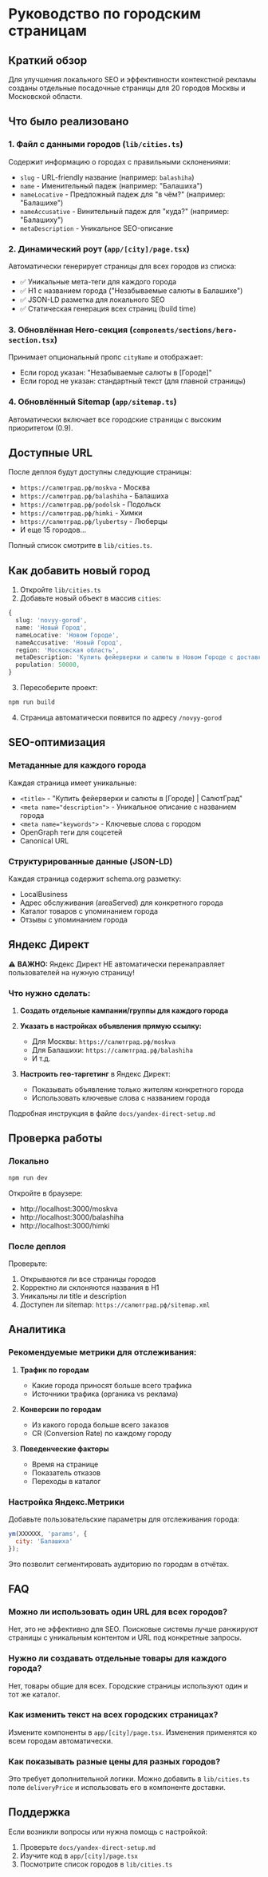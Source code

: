 # Руководство по городским страницам

## Краткий обзор

Для улучшения локального SEO и эффективности контекстной рекламы созданы отдельные посадочные страницы для 20 городов Москвы и Московской области.

## Что было реализовано

### 1. Файл с данными городов (`lib/cities.ts`)
Содержит информацию о городах с правильными склонениями:
- `slug` - URL-friendly название (например: `balashiha`)
- `name` - Именительный падеж (например: "Балашиха")
- `nameLocative` - Предложный падеж для "в чём?" (например: "Балашихе")
- `nameAccusative` - Винительный падеж для "куда?" (например: "Балашиху")
- `metaDescription` - Уникальное SEO-описание

### 2. Динамический роут (`app/[city]/page.tsx`)
Автоматически генерирует страницы для всех городов из списка:
- ✅ Уникальные мета-теги для каждого города
- ✅ H1 с названием города ("Незабываемые салюты в Балашихе")
- ✅ JSON-LD разметка для локального SEO
- ✅ Статическая генерация всех страниц (build time)

### 3. Обновлённая Hero-секция (`components/sections/hero-section.tsx`)
Принимает опциональный пропс `cityName` и отображает:
- Если город указан: "Незабываемые салюты в [Городе]"
- Если город не указан: стандартный текст (для главной страницы)

### 4. Обновлённый Sitemap (`app/sitemap.ts`)
Автоматически включает все городские страницы с высоким приоритетом (0.9).

## Доступные URL

После деплоя будут доступны следующие страницы:

- `https://салютград.рф/moskva` - Москва
- `https://салютград.рф/balashiha` - Балашиха
- `https://салютград.рф/podolsk` - Подольск
- `https://салютград.рф/himki` - Химки
- `https://салютград.рф/lyubertsy` - Люберцы
- И еще 15 городов...

Полный список смотрите в `lib/cities.ts`.

## Как добавить новый город

1. Откройте `lib/cities.ts`
2. Добавьте новый объект в массив `cities`:

```typescript
{
  slug: 'novyy-gorod',
  name: 'Новый Город',
  nameLocative: 'Новом Городе',
  nameAccusative: 'Новый Город',
  region: 'Московская область',
  metaDescription: 'Купить фейерверки и салюты в Новом Городе с доставкой...',
  population: 50000,
}
```

3. Пересоберите проект:
```bash
npm run build
```

4. Страница автоматически появится по адресу `/novyy-gorod`

## SEO-оптимизация

### Метаданные для каждого города
Каждая страница имеет уникальные:
- `<title>` - "Купить фейерверки и салюты в [Городе] | СалютГрад"
- `<meta name="description">` - Уникальное описание с названием города
- `<meta name="keywords">` - Ключевые слова с городом
- OpenGraph теги для соцсетей
- Canonical URL

### Структурированные данные (JSON-LD)
Каждая страница содержит schema.org разметку:
- LocalBusiness
- Адрес обслуживания (areaServed) для конкретного города
- Каталог товаров с упоминанием города
- Отзывы с упоминанием города

## Яндекс Директ

⚠️ **ВАЖНО:** Яндекс Директ НЕ автоматически перенаправляет пользователей на нужную страницу!

### Что нужно сделать:

1. **Создать отдельные кампании/группы для каждого города**
2. **Указать в настройках объявления прямую ссылку:**
   - Для Москвы: `https://салютград.рф/moskva`
   - Для Балашихи: `https://салютград.рф/balashiha`
   - И т.д.

3. **Настроить гео-таргетинг** в Яндекс Директ:
   - Показывать объявление только жителям конкретного города
   - Использовать ключевые слова с названием города

Подробная инструкция в файле `docs/yandex-direct-setup.md`

## Проверка работы

### Локально
```bash
npm run dev
```

Откройте в браузере:
- http://localhost:3000/moskva
- http://localhost:3000/balashiha
- http://localhost:3000/himki

### После деплоя
Проверьте:
1. Открываются ли все страницы городов
2. Корректно ли склоняются названия в H1
3. Уникальны ли title и description
4. Доступен ли sitemap: `https://салютград.рф/sitemap.xml`

## Аналитика

### Рекомендуемые метрики для отслеживания:

1. **Трафик по городам**
   - Какие города приносят больше всего трафика
   - Источники трафика (органика vs реклама)

2. **Конверсии по городам**
   - Из какого города больше всего заказов
   - CR (Conversion Rate) по каждому городу

3. **Поведенческие факторы**
   - Время на странице
   - Показатель отказов
   - Переходы в каталог

### Настройка Яндекс.Метрики

Добавьте пользовательские параметры для отслеживания города:

```javascript
ym(XXXXXX, 'params', {
  city: 'Балашиха'
});
```

Это позволит сегментировать аудиторию по городам в отчётах.

## FAQ

### Можно ли использовать один URL для всех городов?
Нет, это не эффективно для SEO. Поисковые системы лучше ранжируют страницы с уникальным контентом и URL под конкретные запросы.

### Нужно ли создавать отдельные товары для каждого города?
Нет, товары общие для всех. Городские страницы используют один и тот же каталог.

### Как изменить текст на всех городских страницах?
Измените компоненты в `app/[city]/page.tsx`. Изменения применятся ко всем городам автоматически.

### Как показывать разные цены для разных городов?
Это требует дополнительной логики. Можно добавить в `lib/cities.ts` поле `deliveryPrice` и использовать его в компоненте доставки.

## Поддержка

Если возникли вопросы или нужна помощь с настройкой:
1. Проверьте `docs/yandex-direct-setup.md`
2. Изучите код в `app/[city]/page.tsx`
3. Посмотрите список городов в `lib/cities.ts`


